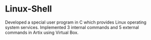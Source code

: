 # Linux-Shell
Developed a special user program in C which provides Linux operating system services.
Implemented 3 internal commands and 5 external commands in Artix using Virtual Box.
